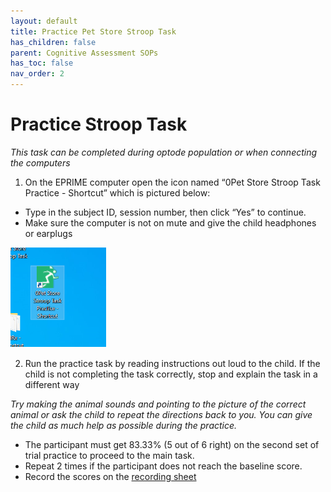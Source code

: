 ```yaml
---
layout: default
title: Practice Pet Store Stroop Task
has_children: false
parent: Cognitive Assessment SOPs
has_toc: false
nav_order: 2
---
```


# Practice Stroop Task

*This task can be completed during optode population or when connecting the computers*
 
1. On the EPRIME computer open the icon named “0Pet Store Stroop Task Practice - Shortcut” which is pictured below:
- Type in the subject ID, session number, then click “Yes” to continue.
- Make sure the computer is not on mute and give the child headphones or earplugs 

![alt text](pet_store_stroop.png)

2. Run the practice task by reading instructions out loud to the child.  If the child is not completing the task correctly, stop and explain the task in a different way 

*Try making the animal sounds and pointing to the picture of the correct animal or ask the child to repeat the directions back to you.  You can give the child as much help as possible during the practice.*

- The participant must get 83.33% (5 out of 6 right) on the second set of trial practice to proceed to the main task. 
- Repeat 2 times if the participant does not reach the baseline score. 
- Record the scores on the [recording sheet](https://docs.google.com/document/d/1fcRvpEBTaAPpj6JfiY-YMB9vAcc-Cb1iEa_KsbjfAf0/edit?tab=t.0)